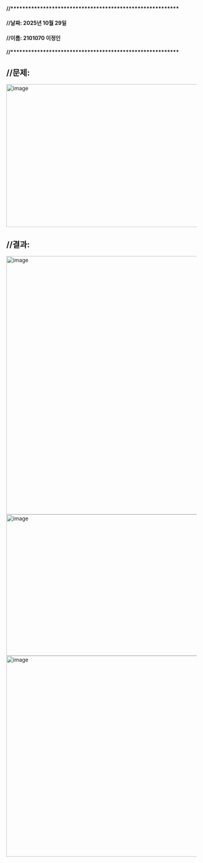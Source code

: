 #### //*********************************************************
#### //날짜: 2025년 10월 29일
#### //이름: 2101070 이정인
#### //*********************************************************

## //문제: 


<img width="815" height="378" alt="image" src="https://github.com/user-attachments/assets/77585eba-3d1f-47a9-aa54-c2082cdb5169" />





## //결과:
<img width="995" height="684" alt="image" src="https://github.com/user-attachments/assets/cab37174-7610-488c-a609-95e69959945e" />


<img width="1439" height="374" alt="image" src="https://github.com/user-attachments/assets/0a7bb41e-c227-48a4-b46d-a418bdfb79fc" />


<img width="513" height="532" alt="image" src="https://github.com/user-attachments/assets/beca744d-9b31-4642-b4e9-daf5aa2c7980" />
